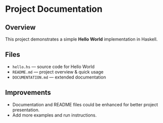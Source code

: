 # Project Documentation

## Overview
This project demonstrates a simple **Hello World** implementation in Haskell.

## Files
- `hello.hs` — source code for Hello World
- `README.md` — project overview & quick usage
- `DOCUMENTATION.md` — extended documentation

## Improvements
- Documentation and README files could be enhanced for better project presentation.
- Add more examples and run instructions.
